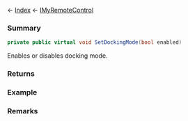 ← [Index](Api-Index) ← [IMyRemoteControl](Sandbox.ModAPI.Ingame.IMyRemoteControl)

### Summary

```csharp
private public virtual void SetDockingMode(bool enabled)
```

Enables or disables docking mode.

### Returns

### Example

### Remarks

